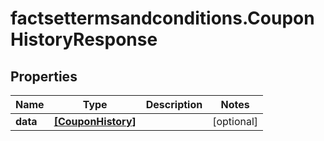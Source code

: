 # factsettermsandconditions.CouponHistoryResponse

## Properties

Name | Type | Description | Notes
------------ | ------------- | ------------- | -------------
**data** | [**[CouponHistory]**](CouponHistory.md) |  | [optional] 


